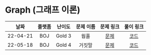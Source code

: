 # Graph (그래프 이론)

|   날짜   | 플랫폼 | 난이도  | 문제 이름 |                            문제 링크                             |                                  풀이 링크                                   |
| :------: | :----: | :-----: | :-------: | :--------------------------------------------------------------: | :--------------------------------------------------------------------------: |
| 22-04-21 |  BOJ   | Gold 3 |      웜홀      |           [문제](https://www.acmicpc.net/problem/1865)           | [코드](https://github.com/LeeMir/Algorithm/blob/main/Graph/BOJ-1865.js)  |
| 22-05-18 |  BOJ   | Gold 4 |     거짓말       |           [문제](https://www.acmicpc.net/problem/1043)           | [코드](https://github.com/LeeMir/Algorithm/blob/main/Graph/BOJ-1043.js)  |
